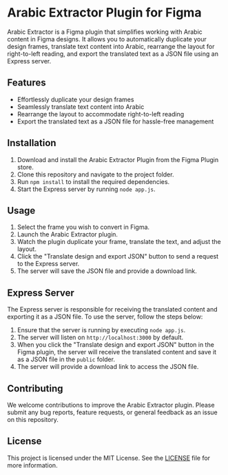 # Arabic Extractor Plugin for Figma

Arabic Extractor is a Figma plugin that simplifies working with Arabic content in Figma designs. It allows you to automatically duplicate your design frames, translate text content into Arabic, rearrange the layout for right-to-left reading, and export the translated text as a JSON file using an Express server.

## Features

- Effortlessly duplicate your design frames
- Seamlessly translate text content into Arabic
- Rearrange the layout to accommodate right-to-left reading
- Export the translated text as a JSON file for hassle-free management

## Installation

1. Download and install the Arabic Extractor Plugin from the Figma Plugin store.
2. Clone this repository and navigate to the project folder.
3. Run `npm install` to install the required dependencies.
4. Start the Express server by running `node app.js`.

## Usage

1. Select the frame you wish to convert in Figma.
2. Launch the Arabic Extractor plugin.
3. Watch the plugin duplicate your frame, translate the text, and adjust the layout.
4. Click the "Translate design and export JSON" button to send a request to the Express server.
5. The server will save the JSON file and provide a download link.

## Express Server

The Express server is responsible for receiving the translated content and exporting it as a JSON file. To use the server, follow the steps below:

1. Ensure that the server is running by executing `node app.js`.
2. The server will listen on `http://localhost:3000` by default.
3. When you click the "Translate design and export JSON" button in the Figma plugin, the server will receive the translated content and save it as a JSON file in the `public` folder.
4. The server will provide a download link to access the JSON file.

## Contributing

We welcome contributions to improve the Arabic Extractor plugin. Please submit any bug reports, feature requests, or general feedback as an issue on this repository.

## License

This project is licensed under the MIT License. See the [LICENSE](LICENSE) file for more information.
